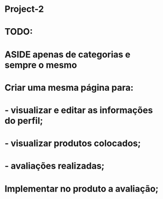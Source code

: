 # Project-2
# TODO:
# ASIDE apenas de categorias e sempre o mesmo
# Criar uma mesma página para:
# - visualizar e editar as informações do perfil;
# - visualizar produtos colocados;
# - avaliações realizadas;
# Implementar no produto a avaliação;
